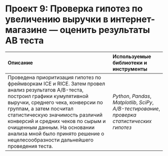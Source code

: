 # Проект 9: Проверка гипотез по увеличению выручки в интернет-магазине — оценить результаты AB теста


| Описание | Используемые библиотеки и инструменты| 
| :---------------------- | :---------------------- |
|Проведена приоритизация гипотез по фреймворкам ICE и RICE. Затем провел анализ результатов A/B-теста, построил графики кумулятивной выручки, среднего чека, конверсии по группам, а затем посчитал статистическую значимость различий конверсий и средних чеков по сырым и очищенным данным. На основании анализа мной было принято решение о нецелесообразности дальнейшего проведения теста.| *Python*, *Pandas*, *Matplotlib*, *SciPy*, *A/B-тестирование*, *проверка статистических гипотез* |
